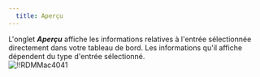 ```yaml
---
  title: Aperçu
---
```

L'onglet ***Aperçu*** affiche les informations relatives à l'entrée sélectionnée directement dans votre tableau de bord. Les informations qu'il affiche dépendent du type d'entrée sélectionné.  
![!!RDMMac4041](https://webdevolutions.azureedge.net/docs/fr/rdm/mac/RdmMac4041.png) 


